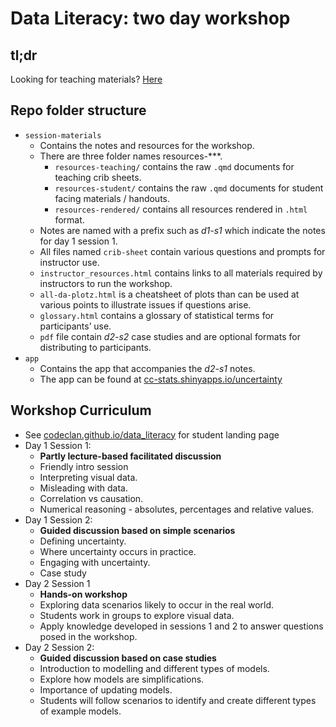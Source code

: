 Data Literacy: two day workshop
================

<!-- Do not modify the README.md file directly. -->
<!-- Instead edit the README.qmd file -->

## tl;dr

Looking for teaching materials?
[Here](session-materials/resources-rendered/)

## Repo folder structure

- `session-materials`
  - Contains the notes and resources for the workshop.
  - There are three folder names resources-\*\*\*.
    - `resources-teaching/` contains the raw `.qmd` documents for
      teaching crib sheets.
    - `resources-student/` contains the raw `.qmd` documents for student
      facing materials / handouts.
    - `resources-rendered/` contains all resources rendered in `.html`
      format.
  - Notes are named with a prefix such as *d1-s1* which indicate the
    notes for day 1 session 1.
  - All files named `crib-sheet` contain various questions and prompts
    for instructor use.
  - `instructor_resources.html` contains links to all materials required
    by instructors to run the workshop.
  - `all-da-plotz.html` is a cheatsheet of plots than can be used at
    various points to illustrate issues if questions arise.
  - `glossary.html` contains a glossary of statistical terms for
    participants’ use.
  - `pdf` file contain *d2-s2* case studies and are optional formats for
    distributing to participants.
- `app`
  - Contains the app that accompanies the *d2-s1* notes.
  - The app can be found at
    [cc-stats.shinyapps.io/uncertainty](https://cc-stats.shinyapps.io/uncertainty)

## Workshop Curriculum

- See
  [codeclan.github.io/data_literacy](https://codeclan.github.io/data_literacy/)
  for student landing page
- Day 1 Session 1:
  - **Partly lecture-based facilitated discussion**
  - Friendly intro session
  - Interpreting visual data.
  - Misleading with data.
  - Correlation vs causation.
  - Numerical reasoning - absolutes, percentages and relative values.
- Day 1 Session 2:
  - **Guided discussion based on simple scenarios**
  - Defining uncertainty.
  - Where uncertainty occurs in practice.
  - Engaging with uncertainty.
  - Case study
- Day 2 Session 1
  - **Hands-on workshop**
  - Exploring data scenarios likely to occur in the real world.
  - Students work in groups to explore visual data.
  - Apply knowledge developed in sessions 1 and 2 to answer questions
    posed in the workshop.
- Day 2 Session 2:
  - **Guided discussion based on case studies**
  - Introduction to modelling and different types of models.
  - Explore how models are simplifications.
  - Importance of updating models.
  - Students will follow scenarios to identify and create different
    types of example models.
